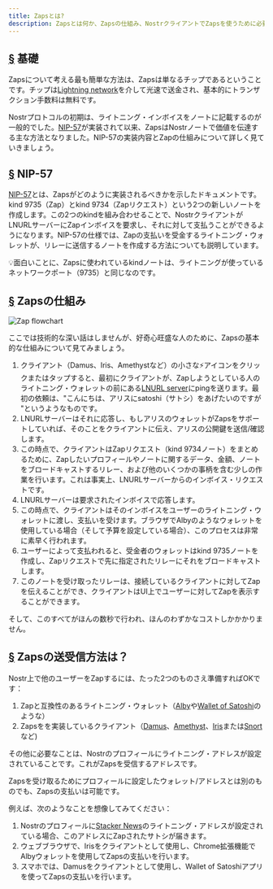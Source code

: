 ```yaml
---
title: Zapsとは?
description: Zapsとは何か、Zapsの仕組み、NostrクライアントでZapsを使うために必要なものは何かについて説明します。
---
```


## [§](#the-basics) 基礎

Zapsについて考える最も簡単な方法は、Zapsは単なるチップであるということです。チップは[Lightning network](https://www.investopedia.com/terms/l/lightning-network.asp)を介して光速で送金され、基本的にトランザクション手数料は無料です。

Nostrプロトコルの初期は、ライトニング・インボイスをノートに記載するのが一般的でした。[NIP-57](https://github.com/nostr-protocol/nips/blob/master/57.md)が実装されて以来、ZapsはNostrノートで価値を伝達する主な方法となりました。NIP-57の実装内容とZapの仕組みについて詳しく見ていきましょう。

## [§](#nip-57) NIP-57

[NIP-57](https://github.com/nostr-protocol/nips/blob/master/57.md)とは、Zapsがどのように実装されるべきかを示したドキュメントです。kind 9735（Zap）とkind 9734（Zapリクエスト）という2つの新しいノートを作成します。この2つのkindを組み合わせることで、NostrクライアントがLNURLサーバーにZapインボイスを要求し、それに対して支払うことができるようになります。NIP-57の仕様では、Zapの支払いを受金するライトニング・ウォレットが、リレーに送信するノートを作成する方法についても説明しています。

💡面白いことに、Zapsに使われているkindノートは、ライトニングが使っているネットワークポート（9735）と同じなのです。

## [§](#how-zaps-work) Zapsの仕組み

![Zap flowchart](/images/zap-flow.webp)

ここでは技術的な深い話はしませんが、好奇心旺盛な人のために、Zapsの基本的な仕組みについて見てみましょう。

1. クライアント（Damus、Iris、Amethystなど）の小さな⚡アイコンをクリックまたはタップすると、最初にクライアントが、Zapしようとしている人のライトニング・ウォレットの前にある[LNURL server](https://thebitcoinmanual.com/articles/what-is-ln-url-and-how-does-it-work/)にpingを送ります。最初の依頼は、"こんにちは、アリスにsatoshi（サトシ）をあげたいのですが "というようなものです。
2. LNURLサーバーはそれに応答し、もしアリスのウォレットがZapsをサポートしていれば、そのことをクライアントに伝え、アリスの公開鍵を送信/確認します。
3. この時点で、クライアントはZapリクエスト（kind 9734ノート）をまとめるために、Zapしたいプロフィールやノートに関するデータ、金額、ノートをブロードキャストするリレー、および他のいくつかの事柄を含む少しの作業を行います。これは事実上、LNURLサーバーからのインボイス・リクエストです。
4. LNURLサーバーは要求されたインボイスで応答します。
5. この時点で、クライアントはそのインボイスをユーザーのライトニング・ウォレットに渡し、支払いを受けます。ブラウザでAlbyのようなウォレットを使用している場合（そして予算を設定している場合）、このプロセスは非常に素早く行われます。
6. ユーザーによって支払われると、受金者のウォレットはkind 9735ノートを作成し、Zapリクエストで先に指定されたリレーにそれをブロードキャストします。
7. このノートを受け取ったリレーは、接続しているクライアントに対してZapを伝えることができ、クライアントはUI上でユーザーに対してZapを表示することができます。

そして、このすべてがほんの数秒で行われ、ほんのわずかなコストしかかかりません。

## [§](#how-to-send-and-receive) Zapsの送受信方法は？

Nostr上で他のユーザーをZapするには、たった2つのものさえ準備すればOKです：

1. Zapと互換性のあるライトニング・ウォレット（[Alby](https://getalby.com/)や[Wallet of Satoshi](https://www.walletofsatoshi.com/)のような）
2. Zapsをを実装しているクライアント（[Damus](/en/guides/damus)、[Amethyst](/en/guides/amethyst)、[Iris](/en/guides/iris)または[Snort](https://snort.social)など)

その他に必要なことは、Nostrのプロフィールにライトニング・アドレスが設定されていることです。これがZapsを受信するアドレスです。

Zapsを受け取るためにプロフィールに設定したウォレット/アドレスとは別のものでも、Zapsの支払いは可能です。

例えば、次のようなことを想像してみてください：

1. Nostrのプロフィールに[Stacker News](https://stacker.news/)のライトニング・アドレスが設定されている場合、このアドレスにZapされたサトシが届きます。
2. ウェブブラウザで、Irisをクライアントとして使用し、Chrome拡張機能でAlbyウォレットを使用してZapsの支払いを行います。
3. スマホでは、Damusをクライアントとして使用し、Wallet of Satoshiアプリを使ってZapsの支払いを行います。
